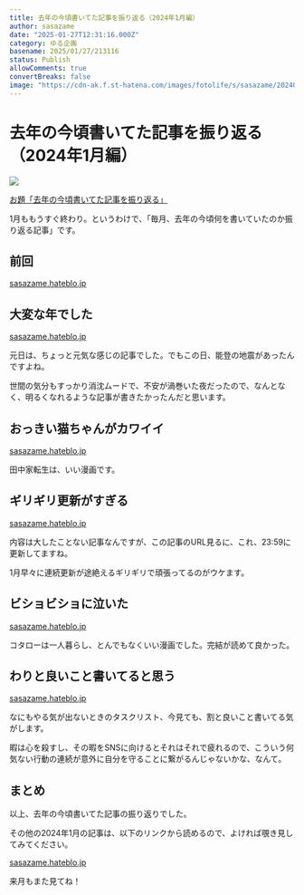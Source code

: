 ```yaml
---
title: 去年の今頃書いてた記事を振り返る（2024年1月編）
author: sasazame
date: "2025-01-27T12:31:16.000Z"
category: ゆる企画
basename: 2025/01/27/213116
status: Publish
allowComments: true
convertBreaks: false
image: "https://cdn-ak.f.st-hatena.com/images/fotolife/s/sasazame/20240628/20240628172249.png"
---
```

# 去年の今頃書いてた記事を振り返る（2024年1月編）

![](https://cdn-ak.f.st-hatena.com/images/fotolife/s/sasazame/20240628/20240628172249.png)

[お題「去年の今頃書いてた記事を振り返る」](https://blog.hatena.ne.jp/-/odai/6802340630900172145)

<!-- Extended Body -->

1月ももうすぐ終わり。というわけで、「毎月、去年の今頃何を書いていたのか振り返る記事」です。

## 前回

[sasazame.hateblo.jp](https://sasazame.hateblo.jp/entry/2024/12/14/233255)

## 大変な年でした

[sasazame.hateblo.jp](https://sasazame.hateblo.jp/entry/2024/01/01/223000)

元日は、ちょっと元気な感じの記事でした。でもこの日、能登の地震があったんですよね。

世間の気分もすっかり消沈ムードで、不安が渦巻いた夜だったので、なんとなく、明るくなれるような記事が書きたかったんだと思います。

## おっきい猫ちゃんがカワイイ

[sasazame.hateblo.jp](https://sasazame.hateblo.jp/entry/2024/01/02/210000)

田中家転生は、いい漫画です。

## ギリギリ更新がすぎる

[sasazame.hateblo.jp](https://sasazame.hateblo.jp/entry/2024/01/05/235900)

内容は大したことない記事なんですが、この記事のURL見るに、これ、23:59に更新してますね。

1月早々に連続更新が途絶えるギリギリで頑張ってるのがウケます。

## ビショビショに泣いた

[sasazame.hateblo.jp](https://sasazame.hateblo.jp/entry/2024/01/13/120000)

コタローは一人暮らし、とんでもなくいい漫画でした。完結が読めて良かった。

## わりと良いこと書いてると思う

[sasazame.hateblo.jp](https://sasazame.hateblo.jp/entry/2024/01/08/210006)

なにもやる気が出ないときのタスクリスト、今見ても、割と良いこと書いてる気がします。

暇は心を殺すし、その暇をSNSに向けるとそれはそれで疲れるので、こういう何気ない行動の連続が意外に自分を守ることに繋がるんじゃないかな、なんて。

## まとめ

以上、去年の今頃書いてた記事の振り返りでした。

その他の2024年1月の記事は、以下のリンクから読めるので、よければ覗き見してみてください。

[sasazame.hateblo.jp](https://sasazame.hateblo.jp/archive/2024/01)

来月もまた見てね！